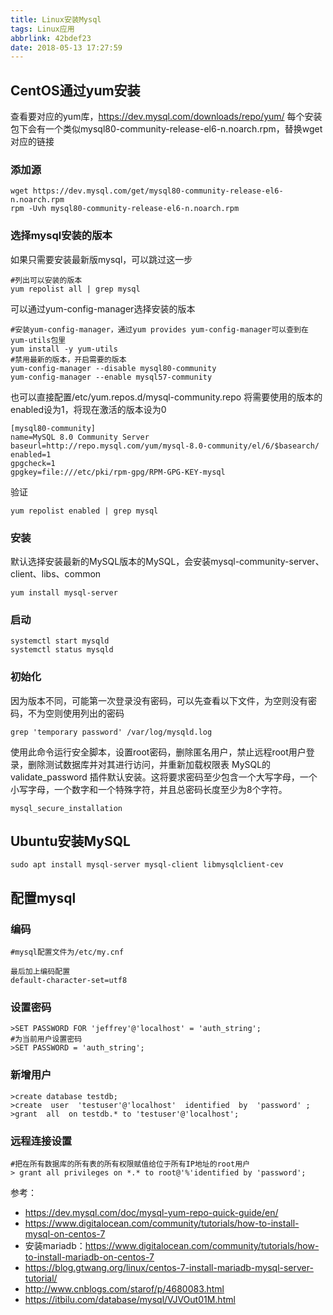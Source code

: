 ```yaml
---
title: Linux安装Mysql
tags: Linux应用
abbrlink: 42bdef23
date: 2018-05-13 17:27:59
---
```


## CentOS通过yum安装


查看要对应的yum库，https://dev.mysql.com/downloads/repo/yum/
每个安装包下会有一个类似mysql80-community-release-el6-n.noarch.rpm，替换wget对应的链接

### 添加源
```
wget https://dev.mysql.com/get/mysql80-community-release-el6-n.noarch.rpm
rpm -Uvh mysql80-community-release-el6-n.noarch.rpm
```


### 选择mysql安装的版本
如果只需要安装最新版mysql，可以跳过这一步
```
#列出可以安装的版本
yum repolist all | grep mysql
```
可以通过yum-config-manager选择安装的版本
```
#安装yum-config-manager，通过yum provides yum-config-manager可以查到在yum-utils包里
yum install -y yum-utils
#禁用最新的版本，开启需要的版本
yum-config-manager --disable mysql80-community
yum-config-manager --enable mysql57-community
```

也可以直接配置/etc/yum.repos.d/mysql-community.repo
将需要使用的版本的enabled设为1，将现在激活的版本设为0
```
[mysql80-community]
name=MySQL 8.0 Community Server
baseurl=http://repo.mysql.com/yum/mysql-8.0-community/el/6/$basearch/
enabled=1
gpgcheck=1
gpgkey=file:///etc/pki/rpm-gpg/RPM-GPG-KEY-mysql
```
验证
```
yum repolist enabled | grep mysql
```


### 安装
默认选择安装最新的MySQL版本的MySQL，会安装mysql-community-server、client、libs、common
```
yum install mysql-server
```

### 启动
```
systemctl start mysqld
systemctl status mysqld
```


### 初始化
因为版本不同，可能第一次登录没有密码，可以先查看以下文件，为空则没有密码，不为空则使用列出的密码
```
grep 'temporary password' /var/log/mysqld.log
```

使用此命令运行安全脚本，设置root密码，删除匿名用户，禁止远程root用户登录，删除测试数据库并对其进行访问，并重新加载权限表
MySQL的 validate_password 插件默认安装。这将要求密码至少包含一个大写字母，一个小写字母，一个数字和一个特殊字符，并且总密码长度至少为8个字符。
```
mysql_secure_installation
```




## Ubuntu安装MySQL

```
sudo apt install mysql-server mysql-client libmysqlclient-cev
```


<!-- ## 通过二进制包安装
https://dev.mysql.com/doc/refman/5.5/en/binary-installation.html
https://hk.saowen.com/a/36cde9c26d5c84e1eee87c14cf18291631654dc38cf45f6d34cafc3576d8ca5a
https://hk.saowen.com/a/36cde9c26d5c84e1eee87c14cf18291631654dc38cf45f6d34cafc3576d8ca5a
```
##卸载残留的mysql文件
rpm -qa | grep mysql
rpm -ev 上一条语句查询的包
#mariadb-lib包用yum remove mysql-libs

#下载，这里使用
MySQL-5.5.60-1.el7.x86_64.rpm-bundle.tar

#解压
tar -xvf mysql-版本号

#安装
rpm -ivf ...
``` -->



## 配置mysql

### 编码
```
#mysql配置文件为/etc/my.cnf

最后加上编码配置
default-character-set=utf8
```

### 设置密码
```
>SET PASSWORD FOR 'jeffrey'@'localhost' = 'auth_string';
#为当前用户设置密码
>SET PASSWORD = 'auth_string';
```

### 新增用户
```
>create database testdb;
>create  user  'testuser'@'localhost'  identified  by  'password' ;
>grant  all  on testdb.* to 'testuser'@'localhost';
```


### 远程连接设置
```
#把在所有数据库的所有表的所有权限赋值给位于所有IP地址的root用户
> grant all privileges on *.* to root@'%'identified by 'password';

```



<!-- ## 源码包安装 
内存小的不要用这种方法了，make卡在了48%哈哈。。

```
#安装依赖，依赖包并不是一定提前知道的，是根据安装的报错信息逐渐添加的，看官方文档的当我没说。。
#反正全安好就行，m4和perl应该是安装bison的时候被安装了
yum install cmake ncurses-devel gcc gcc-c++ bison bison-devel
#下载安装boost c++库，https://sourceforge.net/projects/boost/files/boost/1.59.0/
tar -zxvf boost_1_59_0.tar.gz
cp -r boost_1_59_0/ /usr/local/

#获取源码，http://dev.mysql.com/downloads/mysql/，这里选择MySQL-5.7.22.tar.gz
wget https://dev.mysql.com/get/MySQL-5.7.22.tar.gz
tar -zxvf MySQL-5.7.22.tar.gz
cd MySQL-5.7.22
#cmake出错重新cmake之前需要删除CMakeCache.txt文件
rm -rf CMakeCache.txt
cmake . -DWITH_BOOST=/usr/local/boost_1_59_0

make
#内存不足，设置交换内存或者增加虚拟机内存

#MySQL的默认安装目录为/usr/local/mysql，DESTDIR参数指定安装目录
make install DESTDIR="/opt/mysql"

其他配置参考https://itbilu.com/database/mysql/VJVOut01M.html
``` -->


参考：
* https://dev.mysql.com/doc/mysql-yum-repo-quick-guide/en/
* https://www.digitalocean.com/community/tutorials/how-to-install-mysql-on-centos-7
* 安装mariadb：https://www.digitalocean.com/community/tutorials/how-to-install-mariadb-on-centos-7
* https://blog.gtwang.org/linux/centos-7-install-mariadb-mysql-server-tutorial/
* http://www.cnblogs.com/starof/p/4680083.html
* https://itbilu.com/database/mysql/VJVOut01M.html